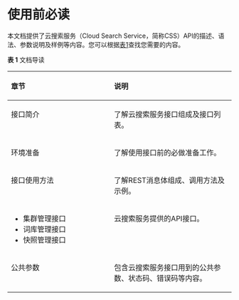 # 使用前必读<a name="css_03_0001"></a>

本文档提供了云搜索服务（Cloud Search Service，简称CSS）API的描述、语法、参数说明及样例等内容。您可以根据[表1](#table333417544226)查找您需要的内容。

**表 1**  文档导读

<a name="table333417544226"></a>
<table><thead align="left"><tr id="row23340540222"><th class="cellrowborder" valign="top" width="46%" id="mcps1.2.3.1.1"><p id="p12334254192218"><a name="p12334254192218"></a><a name="p12334254192218"></a>章节</p>
</th>
<th class="cellrowborder" valign="top" width="54%" id="mcps1.2.3.1.2"><p id="p933495422216"><a name="p933495422216"></a><a name="p933495422216"></a>说明</p>
</th>
</tr>
</thead>
<tbody><tr id="row1269420575278"><td class="cellrowborder" valign="top" width="46%" headers="mcps1.2.3.1.1 "><p id="p1090283818346"><a name="p1090283818346"></a><a name="p1090283818346"></a>接口简介</p>
</td>
<td class="cellrowborder" valign="top" width="54%" headers="mcps1.2.3.1.2 "><p id="p10569315919"><a name="p10569315919"></a><a name="p10569315919"></a>了解<span id="text11391163052312"><a name="text11391163052312"></a><a name="text11391163052312"></a>云搜索服务</span>接口组成及接口列表。</p>
</td>
</tr>
<tr id="row526714144284"><td class="cellrowborder" valign="top" width="46%" headers="mcps1.2.3.1.1 "><p id="p12241748173411"><a name="p12241748173411"></a><a name="p12241748173411"></a>环境准备</p>
</td>
<td class="cellrowborder" valign="top" width="54%" headers="mcps1.2.3.1.2 "><p id="p185085171319"><a name="p185085171319"></a><a name="p185085171319"></a>了解使用接口前的必做准备工作。</p>
</td>
</tr>
<tr id="row233411546227"><td class="cellrowborder" valign="top" width="46%" headers="mcps1.2.3.1.1 "><p id="p74771454123413"><a name="p74771454123413"></a><a name="p74771454123413"></a>接口使用方法</p>
</td>
<td class="cellrowborder" valign="top" width="54%" headers="mcps1.2.3.1.2 "><p id="p86735451611"><a name="p86735451611"></a><a name="p86735451611"></a>了解REST消息体组成、调用方法及示例。</p>
</td>
</tr>
<tr id="row233485492216"><td class="cellrowborder" valign="top" width="46%" headers="mcps1.2.3.1.1 "><a name="ul7423152231415"></a><a name="ul7423152231415"></a><ul id="ul7423152231415"><li>集群管理接口</li><li>词库管理接口</li><li>快照管理接口</li></ul>
</td>
<td class="cellrowborder" valign="top" width="54%" headers="mcps1.2.3.1.2 "><p id="p1455213434185"><a name="p1455213434185"></a><a name="p1455213434185"></a><span id="text472172212374"><a name="text472172212374"></a><a name="text472172212374"></a>云搜索服务</span>提供的API接口。</p>
</td>
</tr>
<tr id="row3753171113615"><td class="cellrowborder" valign="top" width="46%" headers="mcps1.2.3.1.1 "><p id="p15755915368"><a name="p15755915368"></a><a name="p15755915368"></a>公共参数</p>
</td>
<td class="cellrowborder" valign="top" width="54%" headers="mcps1.2.3.1.2 "><p id="p13677259119"><a name="p13677259119"></a><a name="p13677259119"></a>包含<span id="text1298914516386"><a name="text1298914516386"></a><a name="text1298914516386"></a>云搜索服务</span>接口用到的公共参数、状态码、错误码等内容。</p>
</td>
</tr>
</tbody>
</table>

